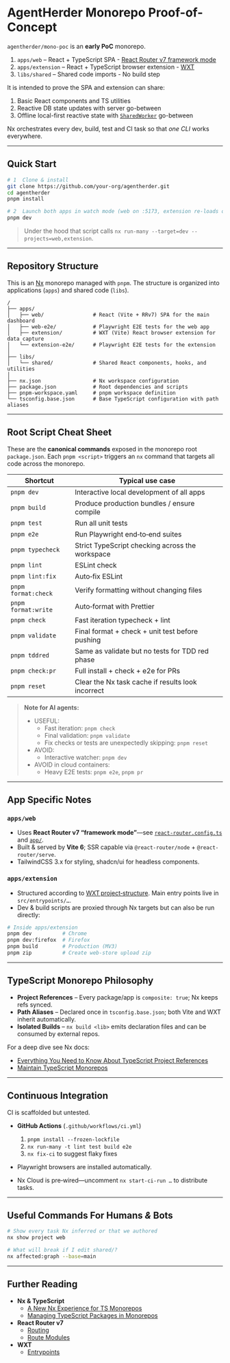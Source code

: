 # AgentHerder Monorepo Proof-of-Concept

`agentherder/mono-poc` is an **early PoC** monorepo.

1. `apps/web` – React + TypeScript SPA - [React Router v7 framework mode](https://reactrouter.com/start/framework/routing)
2. `apps/extension` – React + TypeScript browser extension - [WXT](https://wxt.dev/guide/essentials/project-structure.html)
3. `libs/shared` – Shared code imports - No build step

It is intended to prove the SPA and extension can share:

1. Basic React components and TS utilities
2. Reactive DB state updates with server go-between
3. Offline local-first reactive state with [`SharedWorker`](https://developer.mozilla.org/en-US/docs/Web/API/SharedWorker) go-between

Nx orchestrates every dev, build, test and CI task so that _one CLI_ works everywhere.

---

## Quick Start

```bash
# 1  Clone & install
git clone https://github.com/your‑org/agentherder.git
cd agentherder
pnpm install

# 2  Launch both apps in watch mode (web on :5173, extension re‑loads on change)
pnpm dev
```

> Under the hood that script calls
> `nx run-many --target=dev --projects=web,extension`.

---

## Repository Structure

This is an [Nx](https://nx.dev) monorepo managed with `pnpm`. The structure is organized into applications (`apps`) and shared code (`libs`).

```
/
├── apps/
│   ├── web/                # React (Vite + RRv7) SPA for the main dashboard
│   ├── web-e2e/            # Playwright E2E tests for the web app
│   ├── extension/          # WXT (Vite) React browser extension for data capture
│   └── extension-e2e/      # Playwright E2E tests for the extension
│
├── libs/
│   └── shared/             # Shared React components, hooks, and utilities
│
├── nx.json                 # Nx workspace configuration
├── package.json            # Root dependencies and scripts
├── pnpm-workspace.yaml     # pnpm workspace definition
└── tsconfig.base.json      # Base TypeScript configuration with path aliases
```

---

## Root Script Cheat Sheet

These are the **canonical commands** exposed in the monorepo root
`package.json`. Each `pnpm <script>` triggers an `nx` command that targets
all code across the monorepo.

| Shortcut            | Typical use case                                  |
| ------------------- | ------------------------------------------------- |
| `pnpm dev`          | Interactive local development of all apps         |
| `pnpm build`        | Produce production bundles / ensure compile       |
| `pnpm test`         | Run all unit tests                                |
| `pnpm e2e`          | Run Playwright end‑to‑end suites                  |
| `pnpm typecheck`    | Strict TypeScript checking across the workspace   |
| `pnpm lint`         | ESLint check                                      |
| `pnpm lint:fix`     | Auto‑fix ESLint                                   |
| `pnpm format:check` | Verify formatting without changing files          |
| `pnpm format:write` | Auto‑format with Prettier                         |
| `pnpm check`        | Fast iteration typecheck + lint                   |
| `pnpm validate`     | Final format + check + unit test before pushing   |
| `pnpm tddred`       | Same as validate but no tests for TDD red phase   |
| `pnpm check:pr`     | Full install + check + e2e for PRs                |
| `pnpm reset`        | Clear the Nx task cache if results look incorrect |

> **Note for AI agents:**
>
> - USEFUL:
>   - Fast iteration: `pnpm check`
>   - Final validation: `pnpm validate`
>   - Fix checks or tests are unexpectedly skipping: `pnpm reset`
> - AVOID:
>   - Interactive watcher: `pnpm dev`
> - AVOID in cloud containers:
>   - Heavy E2E tests: `pnpm e2e`, `pnpm pr`

---

## App Specific Notes

### `apps/web`

- Uses **React Router v7 “framework mode”**—see [`react-router.config.ts`](apps/web/react-router.config.ts) and [`app/`](apps/web/app).
- Built & served by **Vite 6**; SSR capable via `@react-router/node` + `@react-router/serve`.
- TailwindCSS 3.x for styling, shadcn/ui for headless components.

### `apps/extension`

- Structured according to [WXT project‑structure](https://wxt.dev/guide/essentials/project-structure.html).
  Main entry points live in `src/entrypoints/…`.
- Dev & build scripts are proxied through Nx targets but can also be run directly:

```bash
# Inside apps/extension
pnpm dev          # Chrome
pnpm dev:firefox  # Firefox
pnpm build        # Production (MV3)
pnpm zip          # Create web‑store upload zip
```

---

## TypeScript Monorepo Philosophy

- **Project References** – Every package/app is `composite: true`; Nx keeps refs synced.
- **Path Aliases** – Declared once in `tsconfig.base.json`; both Vite and WXT inherit automatically.
- **Isolated Builds** – `nx build <lib>` emits declaration files and can be consumed by external repos.

For a deep dive see Nx docs:

- [Everything You Need to Know About TypeScript Project References](https://nx.dev/blog/typescript-project-references)
- [Maintain TypeScript Monorepos](https://nx.dev/features/maintain-ts-monorepos)

---

## Continuous Integration

CI is scaffolded but untested.

- **GitHub Actions** (`.github/workflows/ci.yml`)

  1. `pnpm install --frozen-lockfile`
  2. `nx run-many -t lint test build e2e`
  3. `nx fix-ci` to suggest flaky fixes

- Playwright browsers are installed automatically.
- Nx Cloud is pre‑wired—uncomment `nx start-ci-run …` to distribute tasks.

---

## Useful Commands For Humans *&* Bots

```bash
# Show every task Nx inferred or that we authored
nx show project web

# What will break if I edit shared/?
nx affected:graph --base=main
```

---

## Further Reading

- **Nx & TypeScript**
  - [A New Nx Experience for TS Monorepos](https://nx.dev/blog/new-nx-experience-for-typescript-monorepos)
  - [Managing TypeScript Packages in Monorepos](https://nx.dev/blog/managing-ts-packages-in-monorepos)
- **React Router v7**
  - [Routing](https://reactrouter.com/start/framework/routing)
  - [Route Modules](https://reactrouter.com/start/framework/route-module)
- **WXT**
  - [Entrypoints](https://wxt.dev/guide/essentials/entrypoints.html)
